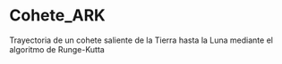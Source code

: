 # Cohete_ARK
 Trayectoria de un cohete saliente de la Tierra hasta la Luna mediante el algoritmo de Runge-Kutta
